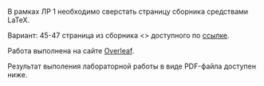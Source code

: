 В рамках ЛР 1 необходимо сверстать страницу сборника средствами LaTeX.

Вариант: 45-47 страница из сборника <<Proceedings OSTIS-2024.PDF>> доступного по [ссылке](https://proc.ostis.net/proc/Proceedings%20OSTIS-2024.pdf).

Работа выполнена на сайте [Overleaf](https://www.overleaf.com/learn).

Результат выполения лабораторной работы в виде PDF-файла доступен ниже.
